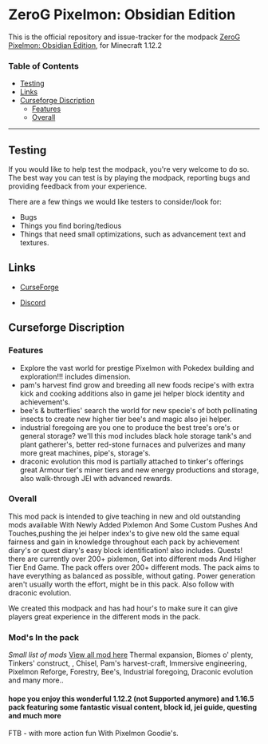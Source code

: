 # ZeroG Pixelmon: Obsidian Edition

This is the official repository and issue-tracker for the modpack [ZeroG Pixelmon: Obsidian Edition](https://www.curseforge.com/minecraft/modpacks/zerog-pixlemon-obsidian-edition), for Minecraft 1.12.2

### Table of Contents

-   [Testing](#testing)
-   [Links](#links)
-   [Curseforge Discription](#Curseforge-Discription)
    - [Features](#Features)
    - [Overall](#Overall)

<hr></hr>

## Testing

If you would like to help test the modpack, you're very welcome to do so.
The best way you can test is by playing the modpack, reporting bugs and providing feedback from your experience.

There are a few things we would like testers to consider/look for:

-   Bugs
-   Things you find boring/tedious
-   Things that need small optimizations, such as advancement text and textures.

## Links

-   [CurseForge](https://www.curseforge.com/minecraft/modpacks/zerog-pixlemon-obsidian-edition)

-   [Discord](https://discord.gg/aaXAX9z)


## Curseforge Discription

### Features
 
- Explore the vast world for prestige Pixelmon with Pokedex building and exploration!!! includes dimension.
- pam's harvest find grow and breeding all new foods recipe's with extra kick and cooking additions also in game jei helper block identity and achievement's.
- bee's & butterflies' search the world for new specie's of both pollinating insects to create new higher tier bee's and magic also jei helper.
- industrial foregoing are you one to produce the best tree's ore's or general storage? we'll this mod includes black hole storage tank's and plant gatherer's, better red-stone furnaces and pulverizes and many more great machines, pipe's, storage's.
- draconic evolution this mod is partially attached to tinker's offerings great Armour tier's miner tiers and new energy productions and storage, also walk-through JEI with advanced rewards.
 
### Overall
 
This mod pack is intended to give teaching in new and old outstanding mods available With Newly Added Pixlemon And Some Custom Pushes And Touches,pushing the jei helper index's to give new old the same equal fairness and gain in knowledge throughout each pack by achievement diary's or quest diary's easy block identification! also includes.
Quests! there are currently over 200+ pixlemon, Get into different mods And Higher Tier End Game.
The pack offers over 200+ different mods.
The pack aims to have everything as balanced as possible, without gating.
Power generation aren't usually worth the effort, might be in this pack. Also follow with draconic evolution.

We created this modpack and has had hour's to make sure it can give players great experience in the different mods in the pack.

### Mod's In the pack
*Small list of mods* [View all mod here](https://github.com/ZeroG-Network/ZeroG-Pixelmon-Obsidian-Edition/tree/main/Changelogs/Changelogs-Modlist)
Thermal expansion,
Biomes o' plenty,
Tinkers' construct, ,
Chisel,
Pam's harvest-craft,
Immersive engineering,
Pixelmon Reforge,
Forestry,
Bee's,
Industrial foregoing,
Draconic evolution and many more..


#### hope you enjoy this wonderful 1.12.2 (not Supported anymore) and 1.16.5 pack featuring some fantastic visual content, block id, jei guide, questing and much more
FTB - with more action fun With Pixelmon Goodie's.
